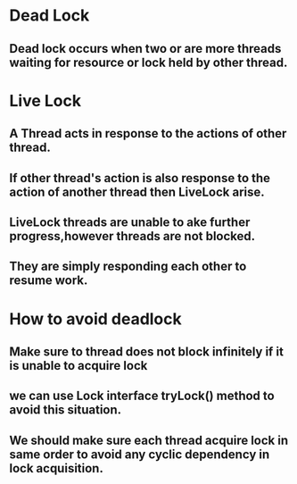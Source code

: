 # Dead Lock
## Dead lock occurs when two or are more threads waiting for resource or lock held by other thread.

# Live Lock
## A Thread acts in  response to the actions of other thread.
## If other thread's action is also response to the action of another thread then LiveLock arise.
## LiveLock threads are unable to ake further progress,however threads are not blocked.
## They are simply responding each other to resume work.

# How to avoid deadlock

## Make sure to thread does not block infinitely if it is unable to acquire lock
## we can use Lock interface tryLock() method to avoid this situation.
## We should make sure each thread acquire lock in same order to avoid any cyclic dependency in lock acquisition.

